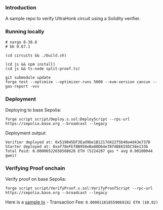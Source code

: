 ### Introduction

A sample repo to verify UltraHonk circuit using a Solidity verifier.


### Running locally

```ssh
# nargo 0.38.0
# bb 0.67.1

(cd circuits && ./build.sh)

(cd js && npm install)
(cd js && ts-node split-proof.ts)

git submodule update
forge test --optimize --optimizer-runs 5000 --evm-version cancun --gas-report -vvv

```

### Deployment

Deploying to base Sepolia:

```
forge script script/Deploy.s.sol:DeployScript --rpc-url https://sepolia.base.org --broadcast --legacy
```
Deployment output:
```
Verifier deployed at: 0x519845DF3Ead9be1B1217d422f5b40a4d43e737D
Starter deployed at: 0xaf78eFEf8B958eBa80D64e78fdBE655DC58e133b
Total Paid: 0.00000522658568628 ETH (5224287 gas * avg 0.00100044 gwei)
```


### Verifying Proof onchain

Verify proof on base Sepolia:

```
forge script script/VerifyProof.s.sol:VerifyProofScript --rpc-url https://sepolia.base.org --broadcast --legacy
```
Here is a [sample tx](https://sepolia.basescan.org/tx/0xeac8eacbc777bbf55fb15f502c94d9cc7f164aa46e1ea356bbfc98fb32e3b6ff) - Transaction Fee:
`0.000011818559069182 ETH ($0.02)`

